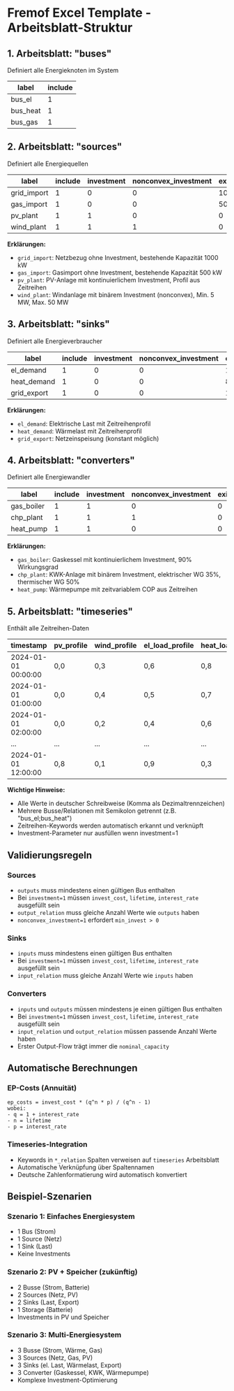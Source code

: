# Fremof Excel Template - Arbeitsblatt-Struktur

## 1. Arbeitsblatt: "buses"
Definiert alle Energieknoten im System

| label | include |
|-------|---------|
| bus_el | 1 |
| bus_heat | 1 |
| bus_gas | 1 |

## 2. Arbeitsblatt: "sources"
Definiert alle Energiequellen

| label | include | investment | nonconvex_investment | existing | outputs | output_relation | invest_cost | lifetime | interest_rate | min_invest | max_invest |
|-------|---------|------------|---------------------|----------|---------|----------------|-------------|----------|---------------|------------|------------|
| grid_import | 1 | 0 | 0 | 1000 | bus_el | 1,0 | | | | | |
| gas_import | 1 | 0 | 0 | 500 | bus_gas | 1,0 | | | | | |
| pv_plant | 1 | 1 | 0 | 0 | bus_el | pv_profile | 1200 | 20 | 0,05 | 0 | 100 |
| wind_plant | 1 | 1 | 1 | 0 | bus_el | wind_profile | 1500 | 25 | 0,05 | 5 | 50 |

**Erklärungen:**
- `grid_import`: Netzbezug ohne Investment, bestehende Kapazität 1000 kW
- `gas_import`: Gasimport ohne Investment, bestehende Kapazität 500 kW  
- `pv_plant`: PV-Anlage mit kontinuierlichem Investment, Profil aus Zeitreihen
- `wind_plant`: Windanlage mit binärem Investment (nonconvex), Min. 5 MW, Max. 50 MW

## 3. Arbeitsblatt: "sinks"
Definiert alle Energieverbraucher

| label | include | investment | nonconvex_investment | existing | inputs | input_relation | invest_cost | lifetime | interest_rate | min_invest | max_invest |
|-------|---------|------------|---------------------|----------|--------|---------------|-------------|----------|---------------|------------|------------|
| el_demand | 1 | 0 | 0 | 1000 | bus_el | el_load_profile | | | | | |
| heat_demand | 1 | 0 | 0 | 800 | bus_heat | heat_load_profile | | | | | |
| grid_export | 1 | 0 | 0 | 1000 | bus_el | 1,0 | | | | | |

**Erklärungen:**
- `el_demand`: Elektrische Last mit Zeitreihenprofil
- `heat_demand`: Wärmelast mit Zeitreihenprofil
- `grid_export`: Netzeinspeisung (konstant möglich)

## 4. Arbeitsblatt: "converters"
Definiert alle Energiewandler

| label | include | investment | nonconvex_investment | existing | inputs | outputs | input_relation | output_relation | invest_cost | lifetime | interest_rate | min_invest | max_invest |
|-------|---------|------------|---------------------|----------|--------|---------|---------------|----------------|-------------|----------|---------------|------------|------------|
| gas_boiler | 1 | 1 | 0 | 0 | bus_gas | bus_heat | 1,0 | 0,9 | 800 | 15 | 0,05 | 0 | 200 |
| chp_plant | 1 | 1 | 1 | 0 | bus_gas | bus_el;bus_heat | 1,0 | 0,35;0,5 | 2500 | 20 | 0,05 | 10 | 100 |
| heat_pump | 1 | 1 | 0 | 0 | bus_el | bus_heat | 1,0 | cop_profile | 1200 | 18 | 0,05 | 0 | 50 |

**Erklärungen:**
- `gas_boiler`: Gaskessel mit kontinuierlichem Investment, 90% Wirkungsgrad
- `chp_plant`: KWK-Anlage mit binärem Investment, elektrischer WG 35%, thermischer WG 50%
- `heat_pump`: Wärmepumpe mit zeitvariablem COP aus Zeitreihen

## 5. Arbeitsblatt: "timeseries"
Enthält alle Zeitreihen-Daten

| timestamp | pv_profile | wind_profile | el_load_profile | heat_load_profile | cop_profile |
|-----------|------------|--------------|-----------------|-------------------|-------------|
| 2024-01-01 00:00:00 | 0,0 | 0,3 | 0,6 | 0,8 | 3,2 |
| 2024-01-01 01:00:00 | 0,0 | 0,4 | 0,5 | 0,7 | 3,1 |
| 2024-01-01 02:00:00 | 0,0 | 0,2 | 0,4 | 0,6 | 3,0 |
| ... | ... | ... | ... | ... | ... |
| 2024-01-01 12:00:00 | 0,8 | 0,1 | 0,9 | 0,3 | 2,8 |

**Wichtige Hinweise:**
- Alle Werte in deutscher Schreibweise (Komma als Dezimaltrennzeichen)
- Mehrere Busse/Relationen mit Semikolon getrennt (z.B. "bus_el;bus_heat")
- Zeitreihen-Keywords werden automatisch erkannt und verknüpft
- Investment-Parameter nur ausfüllen wenn investment=1

## Validierungsregeln

### Sources
- `outputs` muss mindestens einen gültigen Bus enthalten
- Bei `investment=1` müssen `invest_cost`, `lifetime`, `interest_rate` ausgefüllt sein
- `output_relation` muss gleiche Anzahl Werte wie `outputs` haben
- `nonconvex_investment=1` erfordert `min_invest > 0`

### Sinks  
- `inputs` muss mindestens einen gültigen Bus enthalten
- Bei `investment=1` müssen `invest_cost`, `lifetime`, `interest_rate` ausgefüllt sein
- `input_relation` muss gleiche Anzahl Werte wie `inputs` haben

### Converters
- `inputs` und `outputs` müssen mindestens je einen gültigen Bus enthalten
- Bei `investment=1` müssen `invest_cost`, `lifetime`, `interest_rate` ausgefüllt sein
- `input_relation` und `output_relation` müssen passende Anzahl Werte haben
- Erster Output-Flow trägt immer die `nominal_capacity`

## Automatische Berechnungen

### EP-Costs (Annuität)
```
ep_costs = invest_cost * (q^n * p) / (q^n - 1)
wobei:
- q = 1 + interest_rate  
- n = lifetime
- p = interest_rate
```

### Timeseries-Integration
- Keywords in `*_relation` Spalten verweisen auf `timeseries` Arbeitsblatt
- Automatische Verknüpfung über Spaltennamen
- Deutsche Zahlenformatierung wird automatisch konvertiert

## Beispiel-Szenarien

### Szenario 1: Einfaches Energiesystem
- 1 Bus (Strom)
- 1 Source (Netz)  
- 1 Sink (Last)
- Keine Investments

### Szenario 2: PV + Speicher (zukünftig)
- 2 Busse (Strom, Batterie)
- 2 Sources (Netz, PV)
- 2 Sinks (Last, Export)
- 1 Storage (Batterie)
- Investments in PV und Speicher

### Szenario 3: Multi-Energiesystem  
- 3 Busse (Strom, Wärme, Gas)
- 3 Sources (Netz, Gas, PV)
- 3 Sinks (el. Last, Wärmelast, Export)
- 3 Converter (Gaskessel, KWK, Wärmepumpe)
- Komplexe Investment-Optimierung
